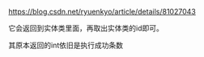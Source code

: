 https://blog.csdn.net/ryuenkyo/article/details/81027043

它会返回到实体类里面，再取出实体类的id即可。

其原本返回的int依旧是执行成功条数



